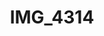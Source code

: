 ---
pid: '151'
layout: photos
title: IMG_4314
filename: IMG_4376.jpg
caption: 
previous_pid: '150'
next_pid: '152'
permalink: "/photos/151.html"
---